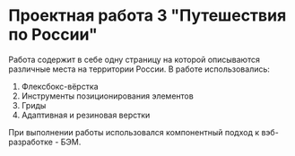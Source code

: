 # Проектная работа 3 "Путешествия по России"
Работа содержит в себе одну страницу на которой описываются различные места на территории России.
В работе использовались:
1. Флексбокс-вёрстка
2. Инструменты позиционирования элементов
3. Гриды
4. Адаптивная и резиновая верстки

При выполнении работы использовался компонентный подход к вэб-разработке - БЭМ.